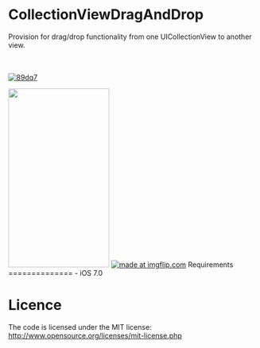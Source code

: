 CollectionViewDragAndDrop
=========================

Provision for drag/drop functionality from one UICollectionView to another view.


<br><br>
<a href='http://postimg.org/image/dyc2yj08t' target='_blank'><img src='http://postimg.org/image/dyc2yj08t' border='0' alt="89dq7" /></a>
<br>

<img class="ctx-gif" width="203" height="360" src="https://imgflip.com/gif/89dq7.gif">
<a href="https://imgflip.com/gif/89dq7"><img src="//i.imgflip.com/89dq7.gif" title="made at imgflip.com"/></a>
Requirements
==============
- iOS 7.0

Licence
================
The code is licensed under the MIT license: http://www.opensource.org/licenses/mit-license.php
